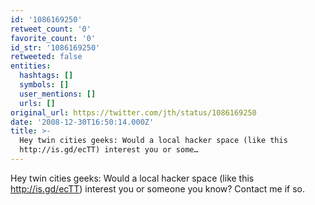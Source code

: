 ```yaml
---
id: '1086169250'
retweet_count: '0'
favorite_count: '0'
id_str: '1086169250'
retweeted: false
entities:
  hashtags: []
  symbols: []
  user_mentions: []
  urls: []
original_url: https://twitter.com/jth/status/1086169250
date: '2008-12-30T16:50:14.000Z'
title: >-
  Hey twin cities geeks: Would a local hacker space (like this
  http://is.gd/ecTT) interest you or some…
---
```


Hey twin cities geeks: Would a local hacker space (like this http://is.gd/ecTT) interest you or someone you know? Contact me if so.